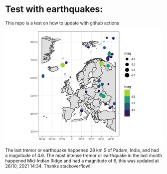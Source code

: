 <!-- README.md is generated from README.Rmd. Please edit that file -->

Test with earthquakes:
======================

This repo is a test on how to update with github actions

![](man/figures/README-unnamed-chunk-2-1.png)

The last tremor or earthquake happened 28 km S of Padam, India, and had
a magnitude of 4.6. The most intense tremor or earthquake in the last
month happened Mid-Indian Ridge and had a magnitude of 6, this was
updated at 26/10, 2021 14:34. Thanks stackoverflow!!
